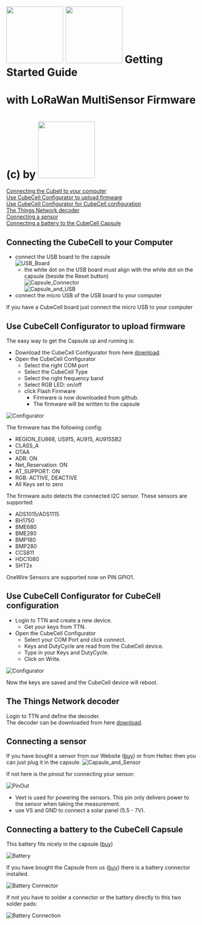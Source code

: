 # <img src="https://github.com/raystream/CubeCell_Getting_Started/raw/master/images/HelTec.png" width=150> <img src="https://github.com/raystream/CubeCell_Getting_Started/raw/master/images/cubecell.png" width=150> Getting Started Guide
# with LoRaWan MultiSensor Firmware
# (c) by <img src="https://github.com/raystream/CubeCell_Getting_Started/raw/master/images/wasn_logo.png" width=150>

[Connecting the Cubell to your computer](#connecting-the-cubecell-to-your-computer)  
[Use CubeCell Configurator to upload firmware](#use-cubecell-configurator-to-upload-firmware)  
[Use CubeCell Configurator for CubeCell configuration](#use-cubecell-configurator-for-cubecell-configuration)  
[The Things Network decoder](#the-things-network-decoder)  
[Connecting a sensor](#connecting-a-sensor)  
[Connecting a battery to the CubeCell Capsule](#connecting-a-battery-to-the-cubecell-capsule)  


## Connecting the CubeCell to your Computer

- connect the USB board to the capsule  
![USB_Board](https://github.com/raystream/CubeCell_Getting_Started/raw/master/images/USB_board.jpg)  
  - the white dot on the USB board must align with the white dot on the capsule (beside the Reset button)  
![Capsule_Connector](https://github.com/raystream/CubeCell_Getting_Started/raw/master/images/Capsule_wo_Sensor.jpg)  
![Capsule_and_USB](https://github.com/raystream/CubeCell_Getting_Started/raw/master/images/Capsule_and_USB.jpg)  
- connect the micro USB of the USB board to your computer  

If you have a CubeCell board just connect the micro USB to your computer

## Use CubeCell Configurator to upload firmware

The easy way to get the Capsule up and running is:

- Download the CubeCell Configurator from here [download](https://github.com/raystream/CubeCell_Getting_Started/raw/master/Configurator/CubeCellConfigurator.exe).  
- Open the CubeCell Configurator
  - Select the right COM port
  - Select the CubeCell Type
  - Select the right frequency band
  - Select RGB LED: on/off
  - click Flash Firmware
    - Firmware is now downloaded from github.
    - The firmware will be written to the capsule

![Configurator](https://github.com/raystream/CubeCell_Getting_Started/raw/master/images/Configurator.PNG)

The firmware has the following config:

- REGION_EU868, US915, AU915, AU915SB2
- CLASS_A
- OTAA
- ADR: ON
- Net_Reservation: ON
- AT_SUPPORT: ON
- RGB: ACTIVE, DEACTIVE
- All Keys set to zero

The firmware auto detects the connected I2C sensor. These sensors are supported:

- ADS1015/ADS1115
- BH1750   
- BME680 
- BME280 
- BMP180
- BMP280
- CCS811   
- HDC1080
- SHT2x

OneWire Sensors are supported now on PIN GPIO1.

## Use CubeCell Configurator for CubeCell configuration

- Login to TTN and create a new device. 
  - Get your keys from TTN.
- Open the CubeCell Configurator
  - Select your COM Port and click connect.
  - Keys and DutyCycle are read from the CubeCell device.
  - Type in your Keys and DutyCycle.
  - Click on Write.

![Configurator](https://github.com/raystream/CubeCell_Getting_Started/raw/master/images/Configurator.PNG)

Now the keys are saved and the CubeCell device will reboot.

## The Things Network decoder

Login to TTN and define the decoder.  
The decoder can be downloaded from here [download](https://github.com/raystream/CubeCell_Getting_Started/raw/master/TTN-Decoder/ttn-decode.js).

## Connecting a sensor

If you have bought a sensor from our Website ([buy](https://www.wasn.eu/c/sensoren)) or from Heltec then you can just plug it in the capsule.
![Capaule_and_Sensor](https://github.com/raystream/CubeCell_Getting_Started/raw/master/images/Capsule_and_Sensor.jpg)

If not here is the pinout for connecting your sensor:

![PinOut](https://github.com/raystream/CubeCell_Getting_Started/raw/master/images/Capsule_PinOut.PNG)

- Vext is used for powering the sensors. This pin only delivers power to the sensor when taking the measurement.
- use VS and GND to connect a solar panel (5.5 - 7V).

## Connecting a battery to the CubeCell Capsule

This battery fits nicely in the capsule ([buy](https://www.wasn.eu/p/akku-100mah-fuer-capsule))

![Battery](https://github.com/raystream/CubeCell_Getting_Started/raw/master/images/Battery.PNG)

If you have bought the Capsule from us ([buy](https://www.wasn.eu/p/cubecell-capsule)) there is a battery connector installed.

![Battery Connector](https://github.com/raystream/CubeCell_Getting_Started/raw/master/images/Capsule_Battery_Connector.png)

If not you have to solder a connector or the battery directly to this two solder pads:

![Battery Connection](https://github.com/raystream/CubeCell_Getting_Started/raw/master/images/Capsule_Battery.png)
